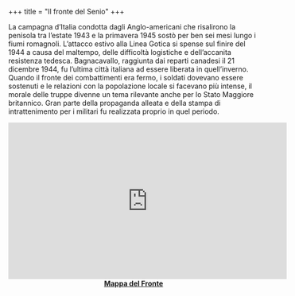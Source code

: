 +++
title = "Il fronte del Senio"
+++

La campagna d’Italia condotta dagli Anglo-americani che risalirono la penisola tra l’estate 1943 e la primavera 1945 sostò per ben sei mesi lungo i fiumi romagnoli. L’attacco estivo alla Linea Gotica si spense sul finire del 1944 a causa del maltempo, delle difficoltà logistiche e dell’accanita resistenza tedesca. Bagnacavallo, raggiunta dai reparti canadesi il 21 dicembre 1944, fu l’ultima città italiana ad essere liberata in quell’inverno. Quando il fronte dei combattimenti era fermo, i soldati dovevano essere sostenuti e le relazioni con la popolazione locale si facevano più intense, il morale delle truppe divenne un tema rilevante anche per lo Stato Maggiore britannico. Gran parte della propaganda alleata e della stampa di intrattenimento per i militari fu realizzata proprio in quel periodo.





<iframe width="560" height="315" src="https://www.youtube.com/embed/OB09QpB0z10" frameborder="0" 
allowfullscreen></iframe>


<BR>
<center><b><a href="/images/files/Mappa.pdf">Mappa del Fronte</a><b> </center><br>

